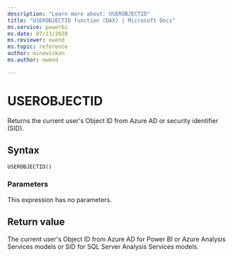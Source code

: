```yaml
---
description: "Learn more about: USEROBJECTID"
title: "USEROBJECTID function (DAX) | Microsoft Docs"
ms.service: powerbi 
ms.date: 07/13/2020
ms.reviewer: owend
ms.topic: reference
author: minewiskan
ms.author: owend

---
```

# USEROBJECTID

Returns the current user's Object ID from Azure AD or security identifier (SID).
  
## Syntax  
  
```dax
USEROBJECTID()  
```
  
### Parameters  
  
This expression has no parameters.

## Return value

The current user's Object ID from Azure AD for Power BI or Azure Analysis Services models or SID for SQL Server Analysis Services models.
